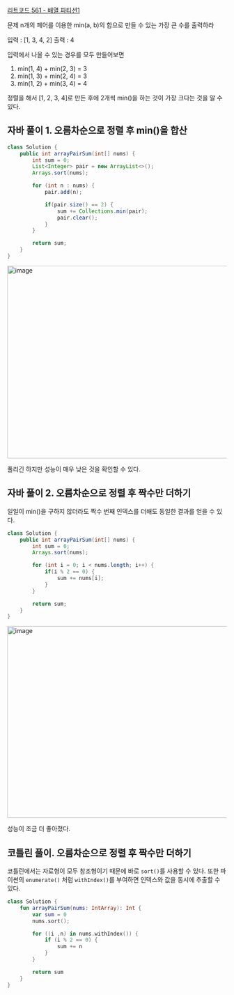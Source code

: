[리트코드 561 - 배열 파티션1](https://leetcode.com/problems/array-partition/description/)

문제 n개의 페어를 이용한 min(a, b)의 합으로 만들 수 있는 가장 큰 수를 출력하라

입력 : [1, 3, 4, 2]
출력 : 4

입력에서 나올 수 있는 경우를 모두 만들어보면
1. min(1, 4) + min(2, 3) = 3
2. min(1, 3) + min(2, 4) = 3
3. min(1, 2) + min(3, 4) = 4
   
정렬을 해서 [1, 2, 3, 4]로 만든 후에 2개씩 min()을 하는 것이 가장 크다는 것을 알 수 있다. 

## 자바 풀이 1. 오름차순으로 정렬 후 min()을 합산

```java
class Solution {
    public int arrayPairSum(int[] nums) {
        int sum = 0;
        List<Integer> pair = new ArrayList<>();
        Arrays.sort(nums);

        for (int n : nums) {
            pair.add(n);

            if(pair.size() == 2) {
                sum += Collections.min(pair);
                pair.clear();
            }
        }

        return sum;
    }
}
```

<img width="678" height="442" alt="image" src="https://github.com/user-attachments/assets/ea760448-d419-4dec-b7cf-b83d04922f82" />

풀리긴 하지만 성능이 매우 낮은 것을 확인할 수 있다.

## 자바 풀이 2. 오름차순으로 정렬 후 짝수만 더하기
일일이 min()을 구하지 않더라도 짝수 번째 인덱스를 더해도 동일한 결과를 얻을 수 있다.

```java
class Solution {
    public int arrayPairSum(int[] nums) {
        int sum = 0;
        Arrays.sort(nums);

        for (int i = 0; i < nums.length; i++) {
            if(i % 2 == 0) {
                sum += nums[i];
            }
        }

        return sum;
    }
}
```

<img width="681" height="440" alt="image" src="https://github.com/user-attachments/assets/ad57f0dd-32c1-468e-a93d-dcce056f96bf" />

성능이 조금 더 좋아졌다.

## 코틀린 풀이. 오름차순으로 정렬 후 짝수만 더하기
코틀린에서는 자료형이 모두 참조형이기 때문에 바로 `sort()`를 사용할 수 있다.
또한 파이썬의 `enumerate()` 처럼 `withIndex()`를 부여하면 인덱스와 값을 동시에 추출할 수 있다.


```kotlin
class Solution {
    fun arrayPairSum(nums: IntArray): Int {
        var sum = 0
        nums.sort();

        for ((i ,n) in nums.withIndex()) {
            if (i % 2 == 0) {
                sum += n
            }
        }

        return sum
    }
}
```


